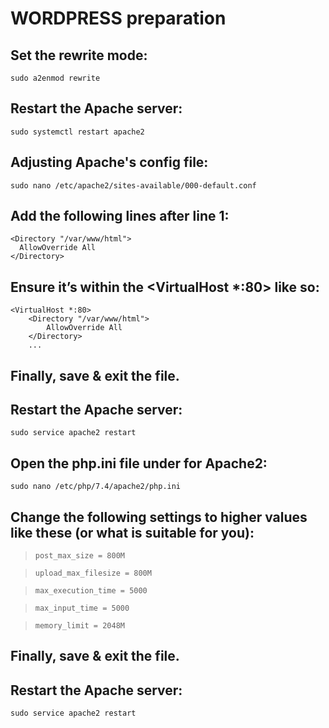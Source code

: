 # WORDPRESS preparation

## Set the rewrite mode:

`sudo a2enmod rewrite`

## Restart the Apache server:

`sudo systemctl restart apache2`

## Adjusting Apache's config file:

`sudo nano /etc/apache2/sites-available/000-default.conf`

## Add the following lines after line 1:

```
<Directory "/var/www/html">
  AllowOverride All
</Directory>
```

## Ensure it’s within the <VirtualHost *:80> like so:

```
<VirtualHost *:80>
    <Directory "/var/www/html">
        AllowOverride All
    </Directory>
    ...
```

## Finally, save & exit the file.

## Restart the Apache server:

`sudo service apache2 restart`

## Open the php.ini file under for Apache2:

`sudo nano /etc/php/7.4/apache2/php.ini`

## Change the following settings to higher values like these (or what is suitable for you):

> `post_max_size = 800M`

> `upload_max_filesize = 800M`

> `max_execution_time = 5000`

> `max_input_time = 5000`

> `memory_limit = 2048M`

## Finally, save & exit the file.

## Restart the Apache server:

`sudo service apache2 restart`
